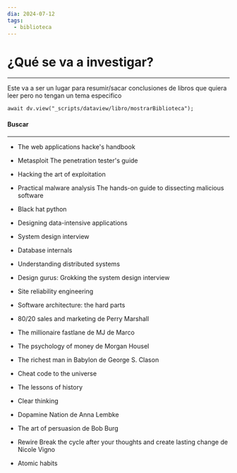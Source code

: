 ```yaml
---
dia: 2024-07-12
tags:
  - biblioteca
---
```

# ¿Qué se va a investigar?
---
Este va a ser un lugar para resumir/sacar conclusiones de libros que quiera leer pero no tengan un tema especifico
    
```dataviewjs
await dv.view("_scripts/dataview/libro/mostrarBiblioteca");
```

#### Buscar
---
* The web applications hacke's handbook
* Metasploit The penetration tester's guide
* Hacking the art of exploitation
* Practical malware analysis The hands-on guide to dissecting malicious software
* Black hat python

* Designing data-intensive applications
* System design interview
* Database internals
* Understanding distributed systems
* Design gurus: Grokking the system design interview
* Site reliability engineering
* Software architecture: the hard parts

* 80/20 sales and marketing de Perry Marshall
* The millionaire fastlane de MJ de Marco
* The psychology of money de Morgan Housel
* The richest man in Babylon de George S. Clason

* Cheat code to the universe

* The lessons of history
* Clear thinking
* Dopamine Nation de Anna Lembke
* The art of persuasion de Bob Burg
* Rewire Break the cycle after your thoughts and create lasting change de Nicole Vigno
* Atomic habits